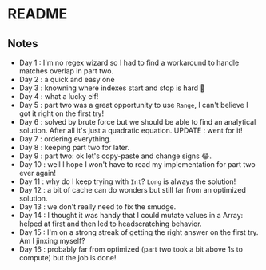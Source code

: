 # README

## Notes

* Day 1 : I'm no regex wizard so I had to find a workaround to handle matches overlap in part two.
* Day 2 : a quick and easy one
* Day 3 : knowning where indexes start and stop is hard 🤣
* Day 4 : what a lucky elf!
* Day 5 : part two was a great opportunity to use `Range`, I can't believe I got it right on the first try!
* Day 6 : solved by brute force but we should be able to find an analytical solution. After all it's just a quadratic equation. UPDATE : went for it!
* Day 7 : ordering everything.
* Day 8 : keeping part two for later.
* Day 9 : part two: ok let's copy-paste and change signs 😂.
* Day 10 : well I hope I won't have to read my implementation for part two ever again!
* Day 11 : why do I keep trying with `Int`? `Long` is always the solution!
* Day 12 : a bit of cache can do wonders but still far from an optimized solution.
* Day 13 : we don't really need to fix the smudge.
* Day 14 : I thought it was handy that I could mutate values in a Array: helped at first and then led to headscratching behavior.
* Day 15 : I'm on a strong streak of getting the right answer on the first try. Am I jinxing myself?
* Day 16 : probably far from optimized (part two took a bit above 1s to compute) but the job is done!
